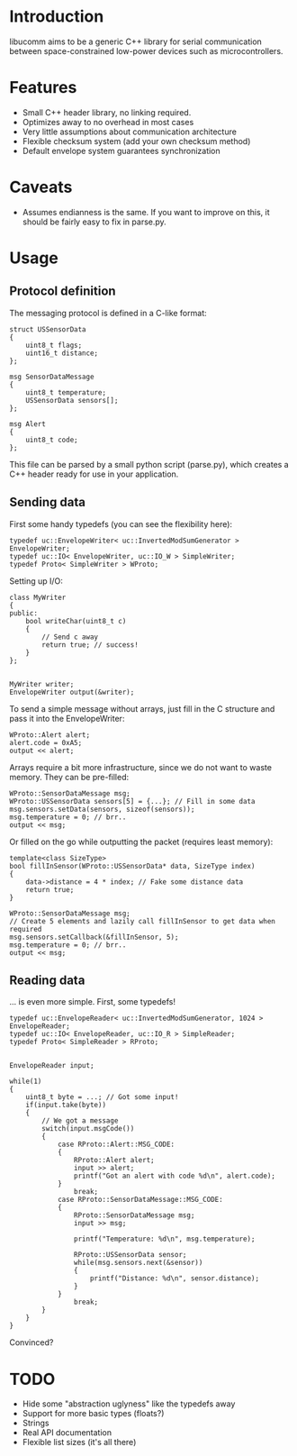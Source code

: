 
Introduction
============

libucomm aims to be a generic C++ library for serial communication
between space-constrained low-power devices such as microcontrollers.

Features
========

 - Small C++ header library, no linking required.
 - Optimizes away to no overhead in most cases
 - Very little assumptions about communication architecture
 - Flexible checksum system (add your own checksum method)
 - Default envelope system guarantees synchronization

Caveats
=======

 - Assumes endianness is the same. If you want to improve on this, it should
   be fairly easy to fix in parse.py.

Usage
=====

Protocol definition
-------------------

The messaging protocol is defined in a C-like format:

	struct USSensorData
	{
		uint8_t flags;
		uint16_t distance;
	};

	msg SensorDataMessage
	{
		uint8_t temperature;
		USSensorData sensors[];
	};

	msg Alert
	{
		uint8_t code;
	};

This file can be parsed by a small python script (parse.py), which creates a
C++ header ready for use in your application.

Sending data
------------

First some handy typedefs (you can see the flexibility here):

	typedef uc::EnvelopeWriter< uc::InvertedModSumGenerator > EnvelopeWriter;
	typedef uc::IO< EnvelopeWriter, uc::IO_W > SimpleWriter;
	typedef Proto< SimpleWriter > WProto;

Setting up I/O:

	class MyWriter
	{
	public:
		bool writeChar(uint8_t c)
		{
			// Send c away
			return true; // success!
		}
	};


	MyWriter writer;
	EnvelopeWriter output(&writer);

To send a simple message without arrays, just fill in the C structure and pass
it into the EnvelopeWriter:

	WProto::Alert alert;
	alert.code = 0xA5;
	output << alert;

Arrays require a bit more infrastructure, since we do not want to waste memory.
They can be pre-filled:

	WProto::SensorDataMessage msg;
	WProto::USSensorData sensors[5] = {...}; // Fill in some data
	msg.sensors.setData(sensors, sizeof(sensors));
	msg.temperature = 0; // brr..
	output << msg;

Or filled on the go while outputting the packet (requires least memory):

	template<class SizeType>
	bool fillInSensor(WProto::USSensorData* data, SizeType index)
	{
		data->distance = 4 * index; // Fake some distance data
		return true;
	}

	WProto::SensorDataMessage msg;
	// Create 5 elements and lazily call fillInSensor to get data when required
	msg.sensors.setCallback(&fillInSensor, 5);
	msg.temperature = 0; // brr..
	output << msg;

Reading data
------------

... is even more simple. First, some typedefs!

	typedef uc::EnvelopeReader< uc::InvertedModSumGenerator, 1024 > EnvelopeReader;
	typedef uc::IO< EnvelopeReader, uc::IO_R > SimpleReader;
	typedef Proto< SimpleReader > RProto;


	EnvelopeReader input;

	while(1)
	{
		uint8_t byte = ...; // Got some input!
		if(input.take(byte))
		{
			// We got a message
			switch(input.msgCode())
			{
				case RProto::Alert::MSG_CODE:
				{
					RProto::Alert alert;
					input >> alert;
					printf("Got an alert with code %d\n", alert.code);
				}
					break;
				case RProto::SensorDataMessage::MSG_CODE:
				{
					RProto::SensorDataMessage msg;
					input >> msg;

					printf("Temperature: %d\n", msg.temperature);

					RProto::USSensorData sensor;
					while(msg.sensors.next(&sensor))
					{
						printf("Distance: %d\n", sensor.distance);
					}
				}
					break;
			}
		}
	}

Convinced?

TODO
====

 - Hide some "abstraction uglyness" like the typedefs away
 - Support for more basic types (floats?)
 - Strings
 - Real API documentation
 - Flexible list sizes (it's all there)
